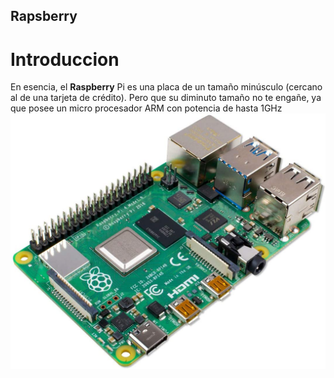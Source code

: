 ## Rapsberry
# Introduccion
En esencia, el **Raspberry** Pi es una placa de un tamaño minúsculo (cercano al de una tarjeta de crédito). Pero que su diminuto tamaño no te engañe, ya que posee un micro procesador ARM con potencia de hasta 1GHz
![Local](https://github.com/luradur094/Proyectos/blob/main/Imagenes/Img.jpg)